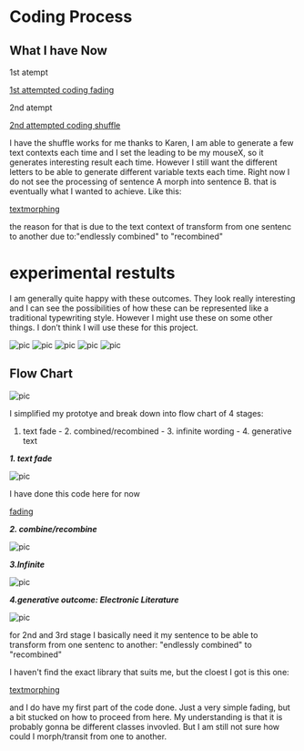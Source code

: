 # Coding Process

## What I have Now

1st atempt

[1st attempted coding fading](https://wwsiyang.github.io/CODEWORD/SKO/Week_09/digital_poetry_fadingupdown)

2nd atempt 

[2nd attempted coding shuffle](https://wwsiyang.github.io/CODEWORD/SKO/Week_09/digital_poetry_fading_shuffle_typewrite)

I have the shuffle works for me thanks to Karen, I am able to generate a few text contexts each time and I set the leading to be my mouseX, so it generates interesting result each time. However I still want the different letters to be able to generate different variable texts each time. Right now I do not see the processing of sentence A morph into sentence B. that is eventually what I wanted to achieve. Like this:

[textmorphing](https://editor.p5js.org/tom.smith/sketches/YEEdV1KCF)

the reason for that is due to the text context of transform from one sentenc to another due to:"endlessly combined" to "recombined"

# experimental restults 
I am generally quite happy with these outcomes. They look really interesting and I can see the possibilities of how these can be represented like a traditional typewriting style. However I might use these on some other things. I don’t think I will use these for this project.

![pic](https://wwsiyang.github.io/CODEWORD/SKO/Week_09/1.png)
![pic](https://wwsiyang.github.io/CODEWORD/SKO/Week_09/2.png)
![pic](https://wwsiyang.github.io/CODEWORD/SKO/Week_09/3.png)
![pic](https://wwsiyang.github.io/CODEWORD/SKO/Week_09/5.png)
![pic](https://wwsiyang.github.io/CODEWORD/SKO/Week_09/7.png)


## Flow Chart

![pic](https://wwsiyang.github.io/CODEWORD/SKO/Week_09/flowchart.jpg)

I simplified my prototye and break down into flow chart of 4 stages: 

1. text fade - 2. combined/recombined - 3. infinite wording - 4. generative text 

***1. text fade*** 

![pic](https://wwsiyang.github.io/CODEWORD/SKO/Week_08/2.gif)

I have done this code here for now 

[fading](https://wwsiyang.github.io/CODEWORD/SKO/Week_09/digital_poetry_fadingupdown)

***2. combine/recombine*** 

![pic](https://wwsiyang.github.io/CODEWORD/SKO/Week_08/3.gif)

***3.Infinite*** 

![pic](https://wwsiyang.github.io/CODEWORD/SKO/Week_08/4.gif)

***4.generative outcome: Electronic Literature*** 

![pic](https://wwsiyang.github.io/CODEWORD/SKO/Week_08/6.gif)

for 2nd and 3rd stage I basically need it my sentence to be able to transform from one sentenc to another: 
"endlessly combined" to "recombined" 

I haven't find the exact library that suits me, but the cloest I got is this one:

[textmorphing](https://editor.p5js.org/tom.smith/sketches/YEEdV1KCF)

and I do have my first part of the code done. Just a very simple fading, but a bit stucked on how to proceed from here. My understanding is that it is probably gonna be different classes invovled. But I am still not sure how could I morph/transit from one to another.




